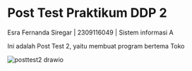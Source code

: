 # Post Test Praktikum DDP 2

Esra Fernanda Siregar | 2309116049 | Sistem informasi A

Ini adalah Post Test 2, yaitu membuat program bertema Toko

![posttest2 drawio](https://github.com/Rregar7/posttest2/assets/105256294/5c49b7a1-f8e3-410f-b049-5a19ae367b74)
